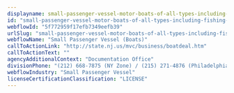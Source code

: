 ```yaml
---
displayname: small-passenger-vessel-motor-boats-of-all-types-including-fishing-party-vessel-sight-seeing-vessel-water-taxi-hunting-party-vessel-and-snack-boat-moored
id: "small-passenger-vessel-motor-boats-of-all-types-including-fishing-party-vessel-sight-seeing-vessel-water-taxi-hunting-party-vessel-and-snack-boat-moored"
webflowId: "5f772959f17efb7349eefb39"
urlSlug: "small-passenger-vessel-motor-boats-of-all-types-including-fishing-party-vessel-sight-seeing-vessel-water-taxi-hunting-party-vessel-and-snack-boat-moored"
webflowName: "Small Passenger Vessel (Boats)"
callToActionLink: "http://state.nj.us/mvc/business/boatdeal.htm"
callToActionText: ""
agencyAdditionalContext: "Documentation Office"
divisionPhone: "(212) 668-7875 (NY Zone) / (215) 271-4876 (Philadelphia Zone)"
webflowIndustry: "Small Passenger Vessel"
licenseCertificationClassification: "LICENSE"
---
```

